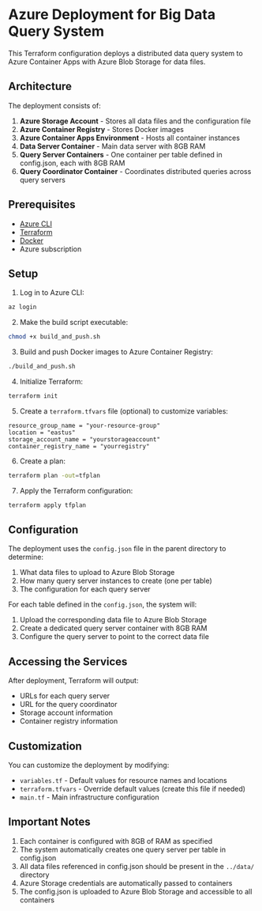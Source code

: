 # Azure Deployment for Big Data Query System

This Terraform configuration deploys a distributed data query system to Azure Container Apps with Azure Blob Storage for data files.

## Architecture

The deployment consists of:

1. **Azure Storage Account** - Stores all data files and the configuration file
2. **Azure Container Registry** - Stores Docker images
3. **Azure Container Apps Environment** - Hosts all container instances
4. **Data Server Container** - Main data server with 8GB RAM
5. **Query Server Containers** - One container per table defined in config.json, each with 8GB RAM
6. **Query Coordinator Container** - Coordinates distributed queries across query servers

## Prerequisites

- [Azure CLI](https://docs.microsoft.com/en-us/cli/azure/install-azure-cli)
- [Terraform](https://www.terraform.io/downloads.html)
- [Docker](https://docs.docker.com/get-docker/)
- Azure subscription

## Setup

1. Log in to Azure CLI:

```bash
az login
```

2. Make the build script executable:

```bash
chmod +x build_and_push.sh
```

3. Build and push Docker images to Azure Container Registry:

```bash
./build_and_push.sh
```

4. Initialize Terraform:

```bash
terraform init
```

5. Create a `terraform.tfvars` file (optional) to customize variables:

```
resource_group_name = "your-resource-group"
location = "eastus"
storage_account_name = "yourstorageaccount"
container_registry_name = "yourregistry"
```

6. Create a plan:

```bash
terraform plan -out=tfplan
```

7. Apply the Terraform configuration:

```bash
terraform apply tfplan
```

## Configuration

The deployment uses the `config.json` file in the parent directory to determine:

1. What data files to upload to Azure Blob Storage
2. How many query server instances to create (one per table)
3. The configuration for each query server

For each table defined in the `config.json`, the system will:

1. Upload the corresponding data file to Azure Blob Storage
2. Create a dedicated query server container with 8GB RAM
3. Configure the query server to point to the correct data file

## Accessing the Services

After deployment, Terraform will output:

- URLs for each query server
- URL for the query coordinator
- Storage account information
- Container registry information

## Customization

You can customize the deployment by modifying:

- `variables.tf` - Default values for resource names and locations
- `terraform.tfvars` - Override default values (create this file if needed)
- `main.tf` - Main infrastructure configuration

## Important Notes

1. Each container is configured with 8GB of RAM as specified
2. The system automatically creates one query server per table in config.json
3. All data files referenced in config.json should be present in the `../data/` directory
4. Azure Storage credentials are automatically passed to containers
5. The config.json is uploaded to Azure Blob Storage and accessible to all containers
